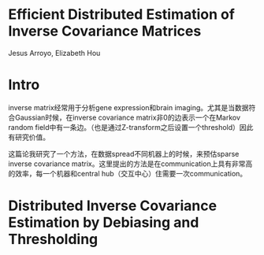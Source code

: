 # Efficient Distributed Estimation of Inverse Covariance Matrices

Jesus Arroyo, Elizabeth Hou

# Intro

inverse matrix经常用于分析gene expression和brain imaging。尤其是当数据符合Gaussian时候，在inverse covariance matrix非0的边表示一个在Markov random field中有一条边。（也是通过Z-transform之后设置一个threshold）因此有研究价值。

这篇论我研究了一个方法，在数据spread不同机器上的时候，来预估sparse inverse covariance matrix。这里提出的方法是在communication上具有非常高的效率，每一个机器和central hub（交互中心）住需要一次communication。

# Distributed Inverse Covariance Estimation by Debiasing and Thresholding

